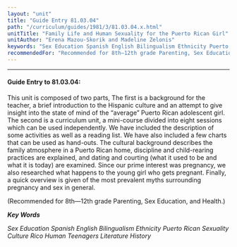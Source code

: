 ```yaml
---
layout: "unit"
title: "Guide Entry 81.03.04"
path: "/curriculum/guides/1981/3/81.03.04.x.html"
unitTitle: "Family Life and Human Sexuality for the Puerto Rican Girl"
unitAuthor: "Erena Mazou-Skorik and Madeline Zelonis"
keywords: "Sex Education Spanish English Bilingualism Ethnicity Puerto Rican Sexuality Culture Rico Human Teenagers Literature History"
recommendedFor: "Recommended for 8th—12th grade Parenting, Sex Education, and Health."
---
```

<body>
<hr/>
<h4>
Guide Entry to 81.03.04:
</h4>
This unit is composed of two parts, The first is a background for the teacher, a brief introduction to the Hispanic culture and an attempt to give insight into the state of mind of the “average” Puerto Rican adolescent girl.  The second is a curriculum unit, a mini-course divided into eight sessions which can be used independently.  We have included the description of some activities as well as a reading list.  We have also included a few charts that can be used as hand-outs.  The cultural background describes the family atmosphere in a Puerto Rican home, discipline and child-rearing practices are explained, and dating and courting (what it used to be and what it is today) are examined.  Since our prime interest was pregnancy, we also researched what happens to the young girl who gets pregnant.  Finally, a quick overview is given of the most prevalent myths surrounding pregnancy and sex in general.
<p>
(Recommended for 8th—12th grade Parenting, Sex Education, and Health.)
</p>
<p>
<b>
<i>
Key Words
</i>
</b>
<br/>
</p>
<p>
<i>
Sex Education Spanish English Bilingualism Ethnicity Puerto Rican Sexuality Culture Rico Human Teenagers Literature History
</i>
</p>
</body>